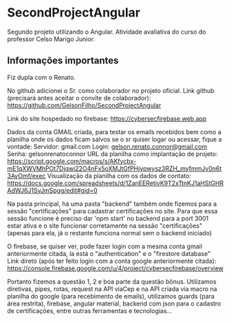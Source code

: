 # SecondProjectAngular
Segundo projeto utilizando o Angular. Atividade avaliativa do curso do professor Celso Marigo Junior.

## Informações importantes
Fiz dupla com o Renato.

No github adicionei o Sr. como colaborador no projeto oficial.
Link github (precisará antes aceitar o convite de colaborador): https://github.com/GelsonFilho/SecondProjectAngular

Link do site hospedado no firebase: https://cybersecfirebase.web.app

Dados da conta GMAIL criada, para testar os emails recebidos bem como a planilha onde os dados ficam salvos se o sr quiser logar ou acessar, fique a vontade:
Servidor: gmail.com
Login: gelson.renato.connor@gmail.com
Senha: gelsonrenatoconnor
URL da planilha como implantação de projeto: https://script.google.com/macros/s/AKfycbx-mE1qXWVMhPOt7Djqwi22O4nFx5oXMJtGfPHjypwysz3RZH_myfmmJv0n6t3AvOmf/exec
Visualização da planilha com os dados de contato: https://docs.google.com/spreadsheets/d/1ZanEERetivK9T2xTtnKJ1aHStGHRAdWJ6J1SyJmSpgg/edit#gid=0

Na pasta principal, há uma pasta "backend" também onde fizemos para a sessão "certificações" para cadastrar certificações no site.
Para que essa sessão funcione é preciso dar 'npm start' no backend para a port 3001 estar ativa e o site funcionar corretamente na sessão "certificações" (apenas para ela, já o restante funciona normal sem o backend iniciado)

O firebase, se quiser ver, pode fazer login com a mesma conta gmail anteriormente citada, la está o "authentication" e o "firestore database"
Link direto (após ter feito login com a conta google anteriormente citada): https://console.firebase.google.com/u/4/project/cybersecfirebase/overview

Portanto fizemos a questão 1, 2 e boa parte da questão bônus. Utilizamos diretivas, pipes, rotas, request na API viaCep e na API criada via macro na planilha do google (para recebimento de emails), utilizamos guards (para área restrita), firebase, angular material, backend com json para o cadastro de certificações, entre outras ferramentas e tecnologias...